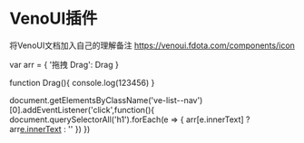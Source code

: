 # VenoUI插件
将VenoUI文档加入自己的理解备注
https://venoui.fdota.com/components/icon


var arr = {
  '拖拽 Drag': Drag
}

function Drag(){
  console.log(123456)
}

document.getElementsByClassName('ve-list--nav')[0].addEventListener('click',function(){
  document.querySelectorAll('h1').forEach(e => {
    arr[e.innerText] ? arr[e.innerText]() : ''
  })
})